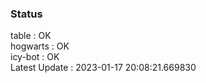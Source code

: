 ### Status


table : OK  
hogwarts : OK  
icy-bot : OK  
Latest Update : 2023-01-17 20:08:21.669830
